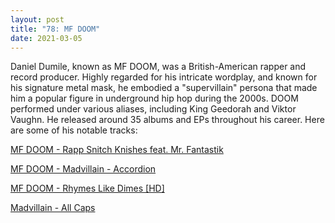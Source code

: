 ```yaml
---
layout: post  
title: "78: MF DOOM"  
date: 2021-03-05  
---
```


Daniel Dumile, known as MF DOOM, was a British-American rapper and record producer. Highly regarded for his intricate wordplay, and known for his signature metal mask, he embodied a "supervillain" persona that made him a popular figure in underground hip hop during the 2000s. DOOM performed under various aliases, including King Geedorah and Viktor Vaughn. He released around 35 albums and EPs throughout his career. Here are some of his notable tracks:

[MF DOOM - Rapp Snitch Knishes feat. Mr. Fantastik](https://youtu.be/vPd5oLhCcpw)  

[MF DOOM - Madvillain - Accordion](https://youtu.be/rpaonSDPw7Y)  

[MF DOOM - Rhymes Like Dimes [HD]](https://youtu.be/YPCwL__3Lss)  

[Madvillain - All Caps](https://youtu.be/gSJeHDlhYls)  
